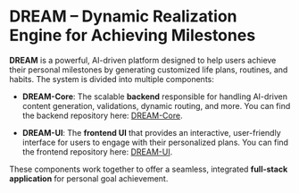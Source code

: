 # DREAM – Dynamic Realization Engine for Achieving Milestones

**DREAM** is a powerful, AI-driven platform designed to help users achieve their personal milestones by generating customized life plans, routines, and habits. The system is divided into multiple components:

-   **DREAM-Core**: The scalable **backend** responsible for handling AI-driven content generation, validations, dynamic routing, and more. You can find the backend repository here: [DREAM-Core](https://github.com/ankitpakhale/DREAM-Core).

-   **DREAM-UI**: The **frontend UI** that provides an interactive, user-friendly interface for users to engage with their personalized plans. You can find the frontend repository here: [DREAM-UI](https://github.com/ankitpakhale/DREAM-UI).


These components work together to offer a seamless, integrated **full-stack application** for personal goal achievement.
